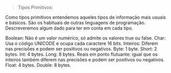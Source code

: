  > Tipos Primitivos:

Como tipos primitivos entendemos aqueles tipos de informação mais usuais e básicos. São os habituais de outras linguagens de programação. Descreveremos algum dado para ter em conta em cada tipo.

Boolean: Não é um valor numérico, só admite os valores true ou false. Char: Usa o código UNICODE e ocupa cada caractere 16 bits. Inteiros: Diferem nas precisões e podem ser positivos ou negativos. Byte: 1 byte. Short: 2 bytes. Int: 4 bytes. Long: 8 bytes. Reais em ponto flutuante: igual que os inteiros também diferem nas precisões e podem ser positivos ou negativos. Float: 4 bytes. Double: 8 bytes.
